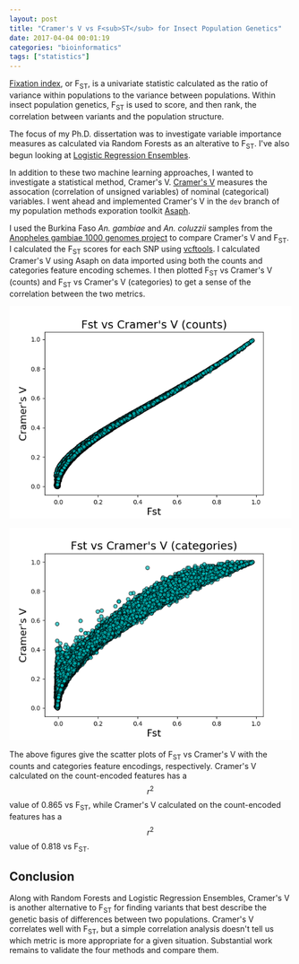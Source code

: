 ```yaml
---
layout: post
title: "Cramer's V vs F<sub>ST</sub> for Insect Population Genetics"
date: 2017-04-04 00:01:19
categories: "bioinformatics"
tags: ["statistics"]
---
```

[Fixation index](https://en.wikipedia.org/wiki/Fixation_index), or F<sub>ST</sub>, is a univariate statistic calculated as the ratio of variance within populations to the variance between populations. Within insect population genetics, F<sub>ST</sub> is used to score, and then rank, the correlation between variants and the population structure.

The focus of my Ph.D. dissertation was to investigate variable importance measures as calculated via Random Forests as an alterative to F<sub>ST</sub>.  I've also begun looking at [Logistic Regression Ensembles](http://rnowling.github.io/machine/learning/2017/02/14/lr-gwas.html).

In addition to these two machine learning approaches, I wanted to investigate a statistical method, Cramer's V.  [Cramer's V](https://en.wikipedia.org/wiki/Cram%C3%A9r's_V) measures the assocation (correlation of unsigned variables) of nominal (categorical) variables.  I went ahead and implemented Cramer's V in the `dev` branch of my population methods exporation toolkit [Asaph](https://github.com/rnowling/asaph/).

I used the Burkina Faso *An. gambiae* and *An. coluzzii* samples from the [Anopheles gambiae 1000 genomes project](https://www.malariagen.net/projects/ag1000g) to compare Cramer's V and F<sub>ST</sub>.  I calculated the F<sub>ST</sub> scores for each SNP using [vcftools](https://vcftools.github.io/).  I calculated Cramer's V using Asaph on data imported using both the counts and categories feature encoding schemes.  I then plotted F<sub>ST</sub> vs Cramer's V (counts) and F<sub>ST</sub> vs Cramer's V (categories) to get a sense of the correlation between the two metrics.

![Fst vs Cramer's V (counts)](/images/cramers-v-vs-fst/bfm_vs_bfs_fst_vs_cramers_v_counts.png)

![Fst vs Cramer's V (categories)](/images/cramers-v-vs-fst/bfm_vs_bfs_fst_vs_cramers_v_categories.png)

The above figures give the scatter plots of F<sub>ST</sub> vs Cramer's V with the counts and categories feature encodings, respectively. Cramer's V calculated on the count-encoded features has a $$r^2$$ value of 0.865 vs F<sub>ST</sub>, while Cramer's V calculated on the count-encoded features has a $$r^2$$ value of 0.818 vs F<sub>ST</sub>.


## Conclusion
Along with Random Forests and Logistic Regression Ensembles, Cramer's V is another alternative to F<sub>ST</sub> for finding variants that best describe the genetic basis of differences between two populations.  Cramer's V correlates well with F<sub>ST</sub>, but a simple correlation analysis doesn't tell us which metric is more appropriate for a given situation.  Substantial work remains to validate the four methods and compare them.
